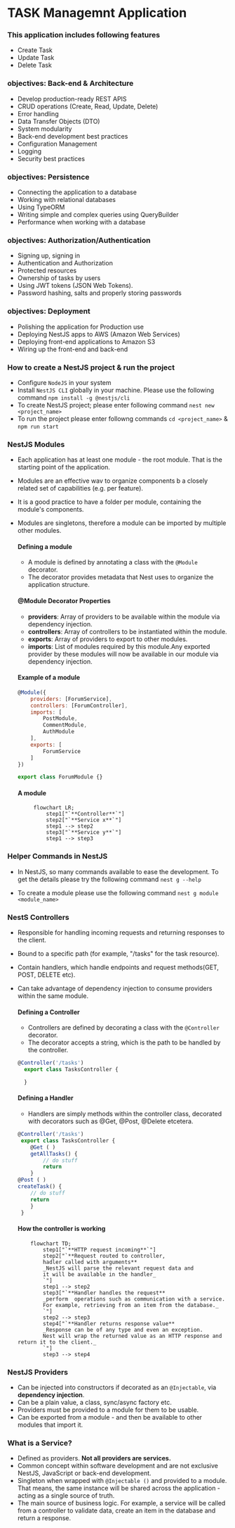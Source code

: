 # TASK Managemnt Application
### This application includes following features
* Create Task
* Update Task
* Delete Task

### objectives: Back-end & Architecture
* Develop production-ready REST APIS
* CRUD operations (Create, Read, Update, Delete)
* Error handling
* Data Transfer Objects (DTO)
* System modularity
* Back-end development best practices
* Configuration Management
* Logging
* Security best practices

### objectives: Persistence
* Connecting the application to a database
* Working with relational databases
* Using TypeORM
* Writing simple and complex queries using QueryBuilder
* Performance when working with a database

### objectives: Authorization/Authentication
* Signing up, signing in
* Authentication and Authorization
* Protected resources
* Ownership of tasks by users
* Using JWT tokens (JSON Web Tokens).
*  Password hashing, salts and properly storing passwords

### objectives: Deployment
* Polishing the application for Production use
* Deploying NestJS apps to AWS (Amazon Web Services)
* Deploying front-end applications to Amazon S3
* Wiring up the front-end and back-end

### How to create a NestJS project & run the project
* Configure `NodeJS` in your system
* Install `NestJS CLI` globally in your machine. Please use the following command `npm install -g @nestjs/cli`
* To create NestJS project; please enter following command `nest new <project_name>`
* To run the project please enter followng commands `cd <project_name>` & `npm run start`

### NestJS Modules
* Each application has at least one module - the root module. That is the starting point of the application.
* Modules are an effective wav to organize components b a closely related set of capabilities (e.g. per feature).
* It is a good practice to have a folder per module, containing the module's components.
* Modules are singletons, therefore a module can be imported by multiple other modules.

    #### Defining a module
    * A module is defined by annotating a class with the `@Module` decorator.
    * The decorator provides metadata that Nest uses to organize the application structure.

    #### @Module Decorator Properties
    * **providers**: Array of providers to be available within the module via dependency injection.
    * **controllers**: Array of controllers to be instantiated within the module.
    * **exports**: Array of providers to export to other modules.
    * **imports**: List of modules required by this module.Any exported provider by these modules will now be available in our module via dependency injection.

    #### Example of a module
    ``` js
    @Module({
        providers: [ForumService], 
        controllers: [ForumController], 
        imports: [ 
            PostModule, 
            CommentModule, 
            AuthModule
        ], 
        exports: [
            ForumService
        ]
    })

    export class ForumModule {} 

    ```
    #### A module
   ```mermaid
        flowchart LR;
            step1["`**Controller**`"]
            step2["`**Service x**`"]
            step1 --> step2
            step3["`**Service y**`"]
            step1 --> step3
    ```

### Helper Commands in NestJS
- In NestJS, so many commands available to ease the development. To get the details please try the following command `nest g --help`

- To create a module please use the following command `nest g module <module_name>`

### NestS Controllers
* Responsible for handling incoming requests and returning responses to the client.
* Bound to a specific path (for example, "/tasks" for the task resource). 
* Contain handlers, which handle endpoints and request methods(GET, POST, DELETE etc).
* Can take advantage of dependency injection to consume providers within the same module.

    #### Defining a Controller
    * Controllers are defined by decorating a class with the `@Controller` decorator.
    * The decorator accepts a string, which is the path to be handled by the controller.

    ``` js
    @Controller('/tasks')
      export class TasksController {

      }

    ```
    #### Defining a Handler
    * Handlers are simply methods within the controller class, decorated with decorators such as @Get, @Post, @Delete etcetera.

    ``` js
    @Controller('/tasks')
     export class TasksController {
        @Get ( )
        getAllTasks() {
            // do stuff
            return
        }
    @Post ( )
    createTask() {
        // do stuff
        return
        }
     }

    ```
    #### How the controller is working
    ```mermaid
        flowchart TD;
            step1["`**HTTP request incoming**`"]
            step2["`**Request routed to controller,
            hadler called with arguments**
            _NestJS will parse the relevant request data and 
            it will be available in the handler_
            `"]
            step1 --> step2
            step3["`**Handler handles the request**
            _perform  operations such as communication with a service.
            For example, retrieving from an item from the database._
            `"]
            step2 --> step3
            step4["`**Handler returns response value**
            _Response can be of any type and even an exception.
            Nest will wrap the returned value as an HTTP response and return it to the client._
            `"]
            step3 --> step4
    ```
### NestJS Providers
* Can be injected into constructors if decorated as an ```@Injectable```, via **dependency injection**.
* Can be a plain value, a class, sync/async factory etc.
* Providers must be provided to a module for them to be usable.
*  Can be exported from a module - and then be available to other modules that import it.

### What is a Service?
* Defined as providers. **Not all providers are services.**
* Common concept within software development and are not exclusive NestJS, JavaScript or back-end development.
* Singleton when wrapped with ```@Injectable ()``` and provided to a module. That means, the same instance will be shared across the application - acting as a single source of truth.
* The main source of business logic. For example, a service will be called from a controller to validate data, create an item in the database and return a response.


